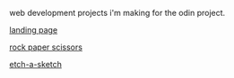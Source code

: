 web development projects i'm making for the odin project. 

[landing page](https://naomitzhao.github.io/top-projects/landing-page/) 

[rock paper scissors](https://naomitzhao.github.io/top-projects/rock-paper-scissors/)

[etch-a-sketch](https://naomitzhao.github.io/top-projects/etch-a-sketch/)
